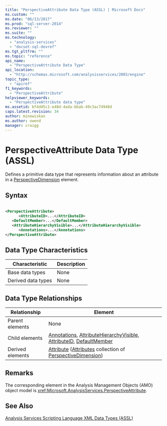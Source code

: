 ```yaml
---
title: "PerspectiveAttribute Data Type (ASSL) | Microsoft Docs"
ms.custom: ""
ms.date: "06/13/2017"
ms.prod: "sql-server-2014"
ms.reviewer: ""
ms.suite: ""
ms.technology: 
  - "analysis-services"
  - "docset-sql-devref"
ms.tgt_pltfrm: ""
ms.topic: "reference"
api_name: 
  - "PerspectiveAttribute Data Type"
api_location: 
  - "http://schemas.microsoft.com/analysisservices/2003/engine"
topic_type: 
  - "apiref"
f1_keywords: 
  - "PerspectiveAttribute"
helpviewer_keywords: 
  - "PerspectiveAttribute data type"
ms.assetid: bf4d45c1-e48d-4ada-bbab-49c3ac74948d
caps.latest.revision: 34
author: minewiskan
ms.author: owend
manager: craigg
---
```

# PerspectiveAttribute Data Type (ASSL)
  Defines a primitive data type that represents information about an attribute in a [PerspectiveDimension](dimension-data-type-assl.md) element.  
  
## Syntax  
  
```xml  
  
<PerspectiveAttribute>  
      <AttributeID>...</AttributeID>  
   <DefaultMember>...</DefaultMember>  
   <AttributeHierarchyVisible>...</AttributeHierarchyVisible>  
      <Annotations>...</Annotations>  
</PerspectiveAttribute>  
```  
  
## Data Type Characteristics  
  
|Characteristic|Description|  
|--------------------|-----------------|  
|Base data types|None|  
|Derived data types|None|  
  
## Data Type Relationships  
  
|Relationship|Element|  
|------------------|-------------|  
|Parent elements|None|  
|Child elements|[Annotations](../collections/annotations-element-assl.md), [AttributeHierarchyVisible](../properties/visible-element-assl.md), [AttributeID](../properties/id-element-assl.md), [DefaultMember](../objects/member-element-assl.md)|  
|Derived elements|[Attribute](../objects/attribute-element-assl.md) ([Attributes](../collections/attributes-element-assl.md) collection of [PerspectiveDimension](dimension-data-type-assl.md))|  
  
## Remarks  
 The corresponding element in the Analysis Management Objects (AMO) object model is <xref:Microsoft.AnalysisServices.PerspectiveAttribute>.  
  
## See Also  
 [Analysis Services Scripting Language XML Data Types &#40;ASSL&#41;](analysis-services-scripting-language-xml-data-types-assl.md)  
  
  
